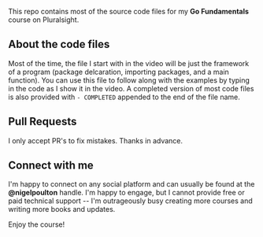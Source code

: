 This repo contains most of the source code files for my **Go Fundamentals** course on Pluralsight. 

## About the code files
Most of the time, the file I start with in the video will be just the framework of a program (package delcaration, importing packages, and a main function). You can use this file to follow along with the examples by typing in the code as I show it in the video. A completed version of most code files is also provided with `- COMPLETED` appended to the end of the file name.

## Pull Requests
I only accept PR's to fix mistakes. Thanks in advance.

## Connect with me
I'm happy to connect on any social platform and can usually be found at the **@nigelpoulton** handle. I'm happy to engage, but I cannot provide free or paid technical support -- I'm outrageously busy creating more courses and writing more books and updates.

Enjoy the course!
